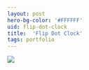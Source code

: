 ```yaml
---
layout: post
hero-bg-color: '#FFFFFF'
uid: flip-dot-clock
title:  'Flip Dot Clock'
tags: portfolio
---
```


<a href="{{ site.url }}/images/thumbs/flip-dot-clock.JPG">
<img src = "{{ site.url }}/images/thumbs/flip-dot-clock.JPG">
</a>
